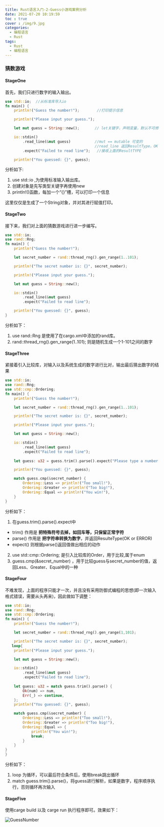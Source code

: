 ```yaml
---
title: Rust语言入门-2-Guess小游戏案例分析
date: 2021-07-20 10:19:59
toc : true
cover : /img/9.jpg
categories: 
  - 编程语言
  - Rust
tags: 
  - Rust
  - 编程语言
---
```

### 猜数游戏

#### **StageOne**

  首先，我们只进行数字的输入输出。<!-- more -->

```rust
use std::io;  //从标准库导入io
fn main() {
    println!("Guess the number!");        //打印提示信息

    println!("Please input your guess.");

    let mut guess = String::new();       // let关键字，声明变量，默认不可修改，可修改的话加 mut

    io::stdin()
        .read_line(&mut guess)           //mut == mutable 可变的
                                         //read_line 返回ResultType，OK 或者 ERROR
        .expect("Failed to read line");   //接收上面的ResultTYPE

    println!("You guessed: {}", guess);
```

  分析如下:

1. use std::io ,为使用标准输入输出库。
2. 创建对象是先写类型关键字再使用new
3. println!()函数，每加一个“{}”槽，可以打印一个信息

这里仅仅是生成了一个String对象，并对其进行赋值打印。

#### **StageTwo**

 接下来，我们对上面的猜数游戏进行进一步编写。

```Rust
use std::io;
use rand::Rng;
fn main() {
    println!("Guess the number!");

    let secret_number = rand::thread_rng().gen_range(1..101);

    println!("The secret number is: {}", secret_number);

    println!("Please input your guess.");

    let mut guess = String::new();

    io::stdin()
        .read_line(&mut guess)
        .expect("Failed to read line");

    println!("You guessed: {}", guess);
}
```

分析如下：

1. use rand::Rng                                               是使用了在cargo.xml中添加的rand库。
2.  rand::thread_rng().gen_range(1..101);        则是随机生成一个1-101之间的数字

#### **StageThree**

紧接着引入比较库，对输入以及系统生成的数字进行比对，输出最后猜出数字的结果

```Rust
use std::io;
use rand::Rng;
use std::cmp::Ordering;
fn main() {
    println!("Guess the number!");

    let secret_number = rand::thread_rng().gen_range(1..101);

    println!("The secret number is: {}", secret_number);

    println!("Please input your guess.");

    let mut guess = String::new();

    io::stdin()
        .read_line(&mut guess)
        .expect("Failed to read line");
    
    let guess: u32 = guess.trim().parse().expect("Please type a number!");

    println!("You guessed: {}", guess);

    match guess.cmp(&secret_number) {
        Ordering::Less => println!("Too small!"),
        Ordering::Greater => println!("Too big!"),
        Ordering::Equal => println!("You win!"),
    }
}
```

分析如下：

1.  在guess.trim().parse().expect中
   * trim()     作用是  **把特殊符号去掉，如回车等，只保留正常字符**
   * parse()  作用是  **把字符串转换为数字**，并返回ResulteType(OK  or ERROR)
   * expect()  则根据parse()返回值做出相应的动作
2. use std::cmp::Ordering; 是引入比较库的Order，用于比较,属于enum
3. guess.cmp(&secret_number) ，用于比较guess与secret_number的值，返回Less、Greater、Equal中的一种

#### **StageFour**

不难发现，上面的程序只能才一次，并且没有采用防御式编程的思想(即一次输入格式错误，需要从头再来)，因此做如下调整：

```Rust
use std::io;
use rand::Rng;
use std::cmp::Ordering;
fn main() {
    println!("Guess the number!");

    let secret_number = rand::thread_rng().gen_range(1,101);

    println!("The secret number is: {}", secret_number);
   loop{
    println!("Please input your guess.");

    let mut guess = String::new();

    io::stdin()
        .read_line(&mut guess)
        .expect("Failed to read line");
       
    let guess: u32 = match guess.trim().parse() {
        Ok(num) => num,
        Err(_) => continue,
    };
    println!("You guessed: {}", guess);

    match guess.cmp(&secret_number) {             
        Ordering::Less => println!("Too small!"), 
        Ordering::Greater => println!("Too big!"),
        Ordering::Equal => {
            println!("You win!");
            break;
        }
    }
} 
}
```

分析如下：

1. loop 为循环，可以最后符合条件后，使用break跳出循环
2. match guess.trim().parse()，将guess进行解析，如果是数字，程序顺序执行，否则循环再次输入

#### **StageFive**

  使用carge build 以及 carge run 执行程序即可。效果如下：

![GuessNumber](/img/r1.jpg)





